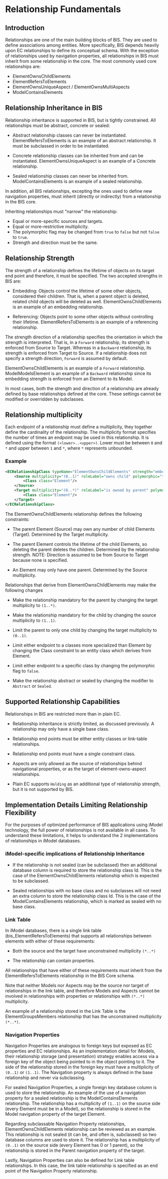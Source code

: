 # Relationship Fundamentals

## Introduction

Relationships are one of the main building blocks of BIS. They are used to define associations among entities. More specifically, BIS depends heavily upon EC relationships to define its conceptual schema. With the exception of relationships used by navigation properties, all relationships in BIS must inherit from some relationship in the core. The most commonly used core relationships are:

- ElementOwnsChildElements
- ElementRefersToElements
- ElementOwnsUniqueAspect / ElementOwnsMultiAspects
- ModelContainsElements

## Relationship Inheritance in BIS

Relationship inheritance is supported in BIS, but is tightly constrained. All relationships must be abstract, concrete or sealed:

- Abstract relationship classes can never be instantiated. ElementRefersToElements is an example of an abstract relationship. It must be subclassed in order to be instantiated.

- Concrete relationship classes can be inherited from and can be instantiated. ElementOwnsUniqueAspect is an example of a Concrete relationship.

- Sealed relationship classes can never be inherited from. ModelContainsElements is an example of a sealed relationship.

In addition, all BIS relationships, excepting the ones used to define new navigation properties, must inherit (directly or indirectly) from a relationship in the BIS core.

Inheriting relationships must “narrow” the relationship:

- Equal or more-specific sources and targets.
- Equal or more-restrictive multiplicity.
- The polymorphic flag may be changed from `true` to `false` but not `false` to `true`.
- Strength and direction must be the same.

## Relationship Strength

The strength of a relationship defines the lifetime of objects on its target end point and therefore, it must be specified. The two accepted strengths in BIS are:

- Embedding: Objects control the lifetime of some other objects, considered their children. That is, when a parent object is deleted, related child objects will be deleted as well. ElementOwnsChildElements is an example of an embedding relationship.

- Referencing: Objects point to some other objects without controlling their lifetime. ElementRefersToElements is an example of a referencing relationship.

The strength direction of a relationship specifies the orientation in which the strength is interpreted. That is, in a `Forward` relationship, its strength is enforced from Source to Target. Whereas in a `Backward` relationship, its strength is enforced from Target to Source. If a relationship does not specify a strength direction, `Forward` is assumed by default.

ElementOwnsChildElements is an example of a `Forward` relationship.  ModelModelsElement is an example of a `Backward` relationship since its embedding strength is enforced from an Element to its Model.

In most cases, both the strength and direction of a relationship are already defined by base relationships defined at the core. These settings cannot be modified or overridden by subclasses.

## Relationship multiplicity

Each endpoint of a relationship must define a multiplicity, they together define the cardinality of the relationship.  The multiplicity format specifies the number of times an endpoint may be used in this relationship.  It is defined using the format `(<lower>..<upper>)`.  Lower must be between `0` and `*` and upper between `1` and `*`, where `*` represents unbounded.

### Example

```xml
<ECRelationshipClass typeName="ElementOwnsChildElements" strength="embedding" modifier="None">
    <Source multiplicity="(0..1)" roleLabel="owns child" polymorphic="true">
        <Class class="Element"/>
    </Source>
    <Target multiplicity="(0..*)" roleLabel="is owned by parent" polymorphic="true">
        <Class class="Element"/>
    </Target>
</ECRelationshipClass>
```

The ElementOwnsChildElements relationship defines the following constraints:

- The parent Element (Source) may own any number of child Elements (Target).  Determined by the Target multiplicity.

- The parent Element controls the lifetime of the child Elements, so deleting the parent deletes the children.  Determined by the relationship strength.  NOTE: Direction is assumed to be from Source to Target because none is specified.

- An Element may only have one parent. Determined by the Source multiplicity.

Relationships that derive from ElementOwnsChildElements may make the following changes

- Make the relationship mandatory for the parent by changing the target multiplicity to `(1..*)`.

- Make the relationship mandatory for the child by changing the source multiplicity to `(1..1)`.

- Limit the parent to only one child by changing the target multiplicity to `(0..1)`.

- Limit either endpoint to a classes more specialized than Element by changing the Class constraint to an entity class which derives from Element.

- Limit either endpoint to a specific class by changing the polymorphic flag to `false`.

- Make the relationship abstract or sealed by changing the modifier to `Abstract` or `Sealed`.

## Supported Relationship Capabilities

Relationships in BIS are restricted more than in plain EC.

- Relationship inheritance is strictly limited, as discussed previously. A relationship may only have a single base class.

- Relationship end points must be either entity classes or link-table relationships.

- Relationship end points must have a single constraint class.

- Aspects are only allowed as the source of relationships behind navigational properties, or as the target of element-owns-aspect relationships.

- Plain EC supports `Holding` as an additional type of relationship strength, but it is not supported by BIS.

## Implementation Details Limiting Relationship Flexibility

For the purposes of optimized performance of BIS applications using iModel technology, the full power of relationships is not available in all cases. To understand these limitations, it helps to understand the 2 implementations of relationships in iModel databases.

### iModel-specific implications of Relationship Inheritance

- If the relationship is not sealed (can be subclassed) then an additional database column is required to store the relationship class Id. This is the case of the ElementOwnsChildElements relationship which is expected to be subclassed.

- Sealed relationships with no base class and no subclasses will not need an extra column to store the relationship class Id. This is the case of the ModelContainsElements relationship, which is marked as sealed with no base class.

### Link Table

In iModel databases, there is a single link table (bis\_ElementRefersToElements) that supports all relationships between elements with either of these requirements:

- Both the source and the target have unconstrained multiplicity `(*..*)`

- The relationship can contain properties.

All relationships that have either of these requirements must inherit from the ElementRefersToElements relationship in the BIS Core schema.

Note that neither Models nor Aspects may be the source nor target of relationships in the link table, and therefore Models and Aspects cannot be involved in relationships with properties or relationships with `(*..*)` multiplicity.

An example of a relationship stored in the Link Table is the ElementGroupsMembers relationship that has the unconstrained multiplicity `(*..*)`.

### Navigation Properties

Navigation Properties are analogous to foreign keys but exposed as EC properties and  EC relationships. As an implementation detail for iModels, their relationship storage (and presentation) strategy enables access via a foreign key of the object being pointed to in the object pointing to it. The side of the relationship stored in the foreign key must have a multiplicity of `(0..1)` or `(1..1)`. The Navigation property is always defined in the base relationship and never via subclassing.

For sealed Navigation Properties, a single foreign key database column is used to store the relationship. An example of the use of a navigation property for a sealed relationship is the ModelContainsElements relationship. The relationship has a multiplicity of `(1..1)` on the source side (every Element must be in a Model), so the relationship is stored in the Model navigation property of the target Element.

Regarding subclassable Navigation Property relationships, ElementOwnsChildElements relationship can be reviewed as an example. This relationship is not sealed (it can be, and often is, subclassed) so two database columns are used to store it. The relationship has a multiplicity of `(0..1)` on the source side (every Element has 0 or 1 parent), so the relationship is stored in the Parent navigation property of the target.

Lastly, Navigation Properties can also be defined for Link table relationships. In this case, the link table relationship is specified as an end point of the Navigation Property relationship.